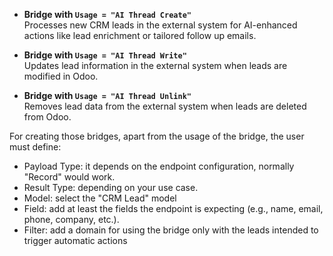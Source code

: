 - **Bridge with `Usage = "AI Thread Create"`**  
    Processes new CRM leads in the external system for AI-enhanced actions like lead enrichment or tailored follow up emails.

- **Bridge with `Usage = "AI Thread Write"`**  
    Updates lead information in the external system when leads are modified in Odoo.

- **Bridge with `Usage = "AI Thread Unlink"`**  
    Removes lead data from the external system when leads are deleted from Odoo.

For creating those bridges, apart from the usage of the bridge, the user must define:
- Payload Type: it depends on the endpoint configuration, normally "Record" would work.
- Result Type: depending on your use case.
- Model: select the "CRM Lead" model
- Field: add at least the fields the endpoint is expecting (e.g., name, email, phone, company, etc.).
- Filter: add a domain for using the bridge only with the leads intended to trigger automatic actions